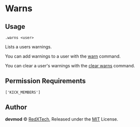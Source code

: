 # Warns

## Usage
`.warns <user>`

Lists a users warnings.

You can add warnings to a user with the [warn](./warn.md) command.

You can clear a user's warnings with the [clear warns](./clearwarns.md) command.

## Permission Requirements
`['KICK_MEMBERS']`

## Author
**devmod** © [RedXTech](https://github.com/redxtech), Released under the [MIT](../LICENSE.md) License.
